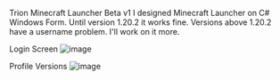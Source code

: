 Trion Minecraft Launcher Beta v1
I designed Minecraft Launcher on C# Windows Form. Until version 1.20.2 it works fine. Versions above 1.20.2 have a username problem. I'll work on it more.

Login Screen
![image](https://github.com/tugcansluu/Trion-Launcher/assets/126765652/8d60c33a-8d3b-4cdb-9960-7429f59e4221)

Profile Versions
![image](https://github.com/tugcansluu/Trion-Launcher/assets/126765652/bb4b639e-0feb-4e1f-8539-cd68e775dffd)
